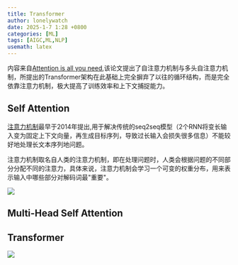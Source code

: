 ```yaml
---
title: Transformer
author: lonelywatch
date: 2025-1-7 1:28 +0800
categories: [ML]
tags: [AIGC,ML,NLP]
usemath: latex
---
```


内容来自[Attention is all you need](https://arxiv.org/abs/1706.03762),该论文提出了自注意力机制与多头自注意力机制，所提出的Transformer架构在此基础上完全摒弃了以往的循环结构，而是完全依靠注意力机制，极大提高了训练效率和上下文捕捉能力。

## Self Attention

[注意力机制](https://arxiv.org/abs/1409.0473)最早于2014年提出,用于解决传统的seq2seq模型（2个RNN将变长输入变为固定上下文向量，再生成目标序列，导致过长输入会损失很多信息）不能较好地处理长文本序列地问题。

注意力机制取名自人类的注意力机制，即在处理问题时，人类会根据问题的不同部分分配不同的注意力，具体来说，注意力机制会学习一个可变的权重分布，用来表示输入中哪些部分对解码词最"重要"。





![](https://lonelywatch-1306651324.cos.ap-beijing.myqcloud.com/image-20250114212334510.png)

## Multi-Head Self Attention


## Transformer


![](https://lonelywatch-1306651324.cos.ap-beijing.myqcloud.com/image-20250114212252405.png)